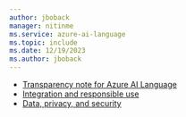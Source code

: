 ```yaml
---
author: jboback
manager: nitinme
ms.service: azure-ai-language
ms.topic: include
ms.date: 12/19/2023
ms.author: jboback
---
```

* [Transparency note for Azure AI Language](/azure/ai-foundry/responsible-ai/language-service/transparency-note?context=/azure/ai-services/language-service/context/context)
* [Integration and responsible use](/azure/ai-foundry/responsible-ai/language-service/guidance-integration-responsible-use?context=/azure/ai-services/language-service/context/context)
* [Data, privacy, and security](/azure/ai-foundry/responsible-ai/language-service/data-privacy?context=/azure/ai-services/language-service/context/context)
